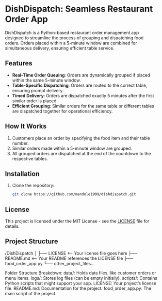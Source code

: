 # DishDispatch: Seamless Restaurant Order App

DishDispatch is a Python-based restaurant order management app designed to streamline the process of grouping and dispatching food orders. Orders placed within a 5-minute window are combined for simultaneous delivery, ensuring efficient table service.

## Features

- **Real-Time Order Queuing**: Orders are dynamically grouped if placed within the same 5-minute window.
- **Table-Specific Dispatching**: Orders are routed to the correct table, ensuring prompt delivery.
- **Timed Delivery**: Orders are dispatched exactly 5 minutes after the first similar order is placed.
- **Efficient Grouping**: Similar orders for the same table or different tables are dispatched together for operational efficiency.

## How It Works

1. Customers place an order by specifying the food item and their table number.
2. Similar orders made within a 5-minute window are grouped.
3. All grouped orders are dispatched at the end of the countdown to the respective tables.

## Installation

1. Clone the repository:
   ```bash
   git clone https://github.com/mandele1999/dishdispatch.git

## License

This project is licensed under the MIT License - see the [LICENSE](LICENSE) file for details.

## Project Structure

/DishDispatch
│
├── LICENSE         <-- Your license file goes here
├── README.md       <-- Your README references the LICENSE file
├── food_order_app.py
└── other_project_files...



Folder Structure Breakdown:
data/: Holds data files, like customer orders or menu items.
logs/: Stores log files (can be empty initially).
scripts/: Contains Python scripts that might support your app.
LICENSE: Your project’s license file.
README.md: Documentation for the project.
food_order_app.py: The main script of the project.